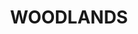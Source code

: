 ---
lastmod: '2025-04-06T06:05:20+00:00'
latitude: -34.40830246
layout: suburb
longitude: 150.3943541
postcode: '2575'
state: NSW
title: WOODLANDS
url: /nsw/woodlands/
---